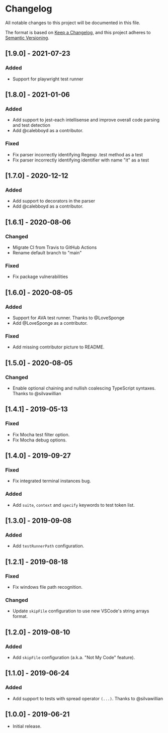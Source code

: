 # Changelog

All notable changes to this project will be documented in this file.

The format is based on [Keep a Changelog](https://keepachangelog.com/en/1.0.0/),
and this project adheres to [Semantic Versioning](https://semver.org/spec/v2.0.0.html).

## [1.9.0] - 2021-07-23

### Added

-   Support for playwright test runner

## [1.8.0] - 2021-01-06

### Added

-   Add support to jest-each intellisense and improve overall code parsing and test detection
-   Add @calebboyd as a contributor.

### Fixed

-   Fix parser incorrectly identifying Regexp .test method as a test
-   Fix parser incorrectly identifying identifier with name "it" as a test

## [1.7.0] - 2020-12-12

### Added

-   Add support to decorators in the parser
-   Add @calebboyd as a contributor.

## [1.6.1] - 2020-08-06

### Changed

-   Migrate CI from Travis to GitHub Actions
-   Rename default branch to "main"

### Fixed

-   Fix package vulnerabilities

## [1.6.0] - 2020-08-05

### Added

-   Support for AVA test runner. Thanks to @LoveSponge
-   Add @LoveSponge as a contributor.

### Fixed

-   Add missing contributor picture to README.

## [1.5.0] - 2020-08-05

### Changed

-   Enable optional chaining and nullish coalescing TypeScript syntaxes. Thanks to @silvawillian

## [1.4.1] - 2019-05-13

### Fixed

-   Fix Mocha test filter option.
-   Fix Mocha debug options.

## [1.4.0] - 2019-09-27

### Fixed

-   Fix integrated terminal instances bug.

### Added

-   Add `suite`, `context` and `specify` keywords to test token list.

## [1.3.0] - 2019-09-08

### Added

-   Add `testRunnerPath` configuration.

## [1.2.1] - 2019-08-18

### Fixed

-   Fix windows file path recognition.

### Changed

-   Update `skipFile` configuration to use new VSCode's string arrays format.

## [1.2.0] - 2019-08-10

### Added

-   Add `skipFile` configuration (a.k.a. "Not My Code" feature).

## [1.1.0] - 2019-06-24

### Added

-   Add support to tests with spread operator `(...)`. Thanks to @silvawillian

## [1.0.0] - 2019-06-21

-   Initial release.
